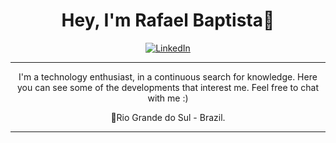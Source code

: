 <h1 align="center">Hey, I'm Rafael Baptista🤗</h1>

<p align="center">
    <a href="www.linkedin.com/in/rafaelkbaptista"><img alt="LinkedIn" src="https://img.shields.io/badge/connect-rafaelkbaptista-blue?logo=linkedin&style=for-the-badge"></a>
</p>

<hr>
<p align="center">
I'm a technology enthusiast, in a continuous search for knowledge. Here you can see some of the developments that interest me. Feel free to chat with me :)
</p>
<p align="center">
📍Rio Grande do Sul - Brazil. 
</p>
<hr>
<!--
**rafaelkbaptista/rafaelkbaptista** is a ✨ _special_ ✨ repository because its `README.md` (this file) appears on your GitHub profile.

Here are some ideas to get you started:

- 🔭 I’m currently working on ...
- 🌱 I’m currently learning ...
- 👯 I’m looking to collaborate on ...
- 🤔 I’m looking for help with ...
- 💬 Ask me about ...
- 📫 How to reach me: ...
- 😄 Pronouns: ...
- ⚡ Fun fact: ...
-->
